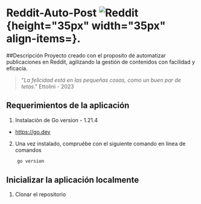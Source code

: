 # Reddit-Auto-Post ![Reddit](https://seeklogo.com/images/R/reddit-logo-23F13F6A6A-seeklogo.com.png){height="35px" width="35px" align-items=}.


##Descripción
Proyecto creado con el proposito de automatizar publicaciones en Reddit, agilizando la gestión de contenidos con facilidad y eficacia.

> "*La felicidad está en las pequeñas cosas, como un buen par de tetas*."
> Ettolini - 2023

## Requerimientos de la aplicación
1. Instalación de Go version - 1.21.4
* https://go.dev

2. Una vez instalado, compruébe con el siguiente comando en linea de comandos
```bash   
    go version
```

## Inicializar la aplicación localmente
1. Clonar el repositorio

